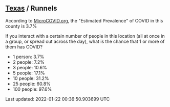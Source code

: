 
## [Texas](/united-states/texas) / Runnels

According to [MicroCOVID.org](http://microcovid.org),
the "Estimated Prevalence" of COVID in this county is 3.7%

If you interact with a certain number of people in this location
(all at once in a group, or spread out across the day), what is the chance that
1 or more of them has COVID?

- 1 person: 3.7%
- 2 people: 7.2%
- 3 people: 10.6%
- 5 people: 17.1%
- 10 people: 31.2%
- 25 people: 60.8%
- 100 people: 97.6%

Last updated: 2022-01-22 00:36:50.903699 UTC
